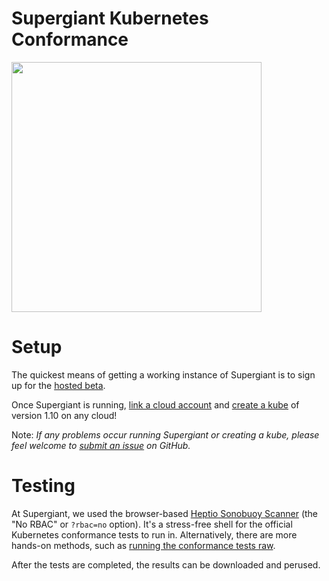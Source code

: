 Supergiant Kubernetes Conformance
=

<img src="http://supergiant.io/img/logo_dark.svg" width="400">

# Setup

The quickest means of getting a working instance of Supergiant is to sign up for the [hosted beta](https://beta.supergiant.io/). 

Once Supergiant is running, [link a cloud account](https://supergiant.readthedocs.io/en/v1.0.0/Using%20the%20UI/cloud_accounts/) and [create a kube](https://supergiant.readthedocs.io/en/v1.0.0/Using%20the%20UI/deploying_kubes/) of version 1.10 on any cloud!

Note: _If any problems occur running Supergiant or creating a kube, please feel welcome to [submit an issue](https://github.com/supergiant/supergiant/issues) on GitHub._

# Testing

At Supergiant, we used the browser-based [Heptio Sonobuoy Scanner](https://scanner.heptio.com/) (the "No RBAC" or `?rbac=no` option). It's a stress-free shell for the official Kubernetes conformance tests to run in. Alternatively, there are more hands-on methods, such as [running the conformance tests raw](https://github.com/kubernetes/community/blob/master/contributors/devel/conformance-tests.md).

After the tests are completed, the results can be downloaded and perused.